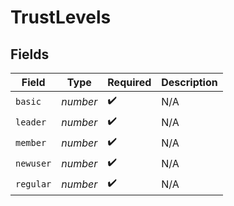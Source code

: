 # TrustLevels


## Fields

| Field              | Type               | Required           | Description        |
| ------------------ | ------------------ | ------------------ | ------------------ |
| `basic`            | *number*           | :heavy_check_mark: | N/A                |
| `leader`           | *number*           | :heavy_check_mark: | N/A                |
| `member`           | *number*           | :heavy_check_mark: | N/A                |
| `newuser`          | *number*           | :heavy_check_mark: | N/A                |
| `regular`          | *number*           | :heavy_check_mark: | N/A                |